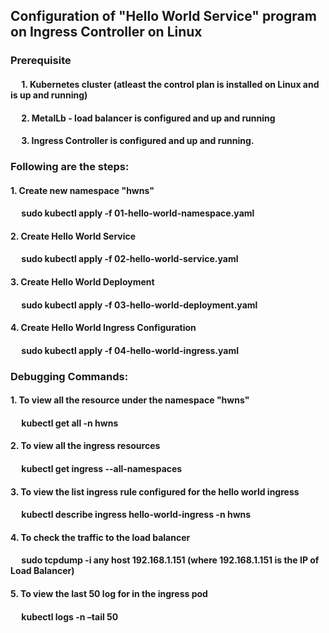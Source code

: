 ## Configuration of "Hello World Service"  program on Ingress Controller on Linux

### Prerequisite
####  &emsp;  1. Kubernetes cluster (atleast the control plan is installed on Linux and is up and running)
####  &emsp;  2. MetalLb - load balancer is configured and up and running
####  &emsp;  3. Ingress Controller is configured and up and running.



### Following are the steps:
#### 1. Create new namespace "hwns"
#### &emsp; sudo kubectl apply -f 01-hello-world-namespace.yaml
#### 2. Create Hello World Service
#### &emsp; sudo kubectl apply -f 02-hello-world-service.yaml
#### 3. Create Hello World Deployment 
#### &emsp; sudo kubectl apply -f 03-hello-world-deployment.yaml
#### 4. Create Hello World Ingress Configuration
#### &emsp; sudo kubectl apply -f 04-hello-world-ingress.yaml

### Debugging Commands:
#### 1. To view all the resource under the namespace "hwns"
#### &emsp; kubectl get all -n hwns
#### 2. To view all the ingress resources 
#### &emsp; kubectl get ingress --all-namespaces
#### 3. To view the list ingress rule configured for the hello world ingress 
#### &emsp; kubectl describe ingress hello-world-ingress -n hwns
#### 4. To check the traffic to the load balancer
#### &emsp; sudo tcpdump -i any host 192.168.1.151 (where 192.168.1.151 is the IP of Load Balancer)
#### 5. To view the last 50 log for in the ingress pod
#### &emsp; kubectl logs <pod name> -n <namespace> –tail 50 

